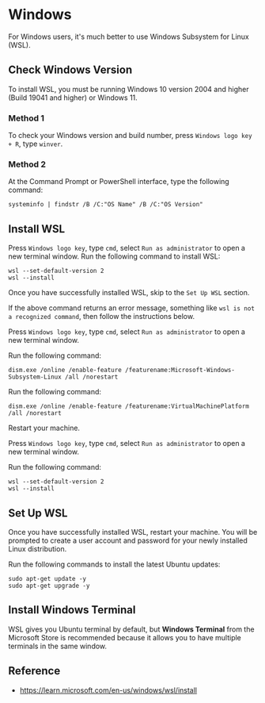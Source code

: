 # Windows

For Windows users, it's much better to use Windows Subsystem for Linux (WSL).

## Check Windows Version

To install WSL, you must be running Windows 10 version 2004 and higher (Build 19041 and higher) or Windows 11.

### Method 1

To check your Windows version and build number, press `Windows logo key + R`, type `winver`.

### Method 2

At the Command Prompt or PowerShell interface, type the following command:

```
systeminfo | findstr /B /C:"OS Name" /B /C:"OS Version"
```

## Install WSL

Press `Windows logo key`, type `cmd`, select `Run as administrator` to open a new terminal window. Run the following command to install WSL:

```
wsl --set-default-version 2
wsl --install
```

Once you have successfully installed WSL, skip to the `Set Up WSL` section.

If the above command returns an error message, something like `wsl is not a recognized command`, then follow the instructions below.

Press `Windows logo key`, type `cmd`, select `Run as administrator` to open a new terminal window.

Run the following command:

```
dism.exe /online /enable-feature /featurename:Microsoft-Windows-Subsystem-Linux /all /norestart
```

Run the following command:

```
dism.exe /online /enable-feature /featurename:VirtualMachinePlatform /all /norestart
```

Restart your machine.

Press `Windows logo key`, type `cmd`, select `Run as administrator` to open a new terminal window.

Run the following command:

```
wsl --set-default-version 2
wsl --install
```

## Set Up WSL

Once you have successfully installed WSL, restart your machine. You will be prompted to create a user account and password for your newly installed Linux distribution.

Run the following commands to install the latest Ubuntu updates:

```
sudo apt-get update -y
sudo apt-get upgrade -y
```

## Install Windows Terminal

WSL gives you Ubuntu terminal by default, but **Windows Terminal** from the Microsoft Store is recommended because it allows you to have multiple terminals in the same window.

## Reference

- https://learn.microsoft.com/en-us/windows/wsl/install
